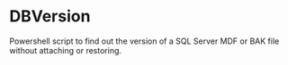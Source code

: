 # DBVersion
Powershell script to find out the version of a SQL Server MDF or BAK file without attaching or restoring.
